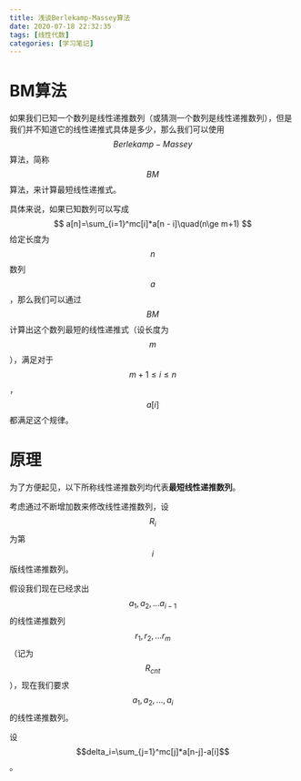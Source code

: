 ```yaml
---
title: 浅谈Berlekamp-Massey算法
date: 2020-07-18 22:32:35
tags: [线性代数]
categories: [学习笔记]
---
```


# BM算法

如果我们已知一个数列是线性递推数列（或猜测一个数列是线性递推数列），但是我们并不知道它的线性递推式具体是多少，那么我们可以使用$$Berlekamp-Massey$$算法，简称$$BM$$算法，来计算最短线性递推式。

具体来说，如果已知数列可以写成
$$
a[n]=\sum_{i=1}^mc[i]*a[n - i]\quad(n\ge m+1)
$$
给定长度为$$n$$数列$$a$$，那么我们可以通过$$BM$$计算出这个数列最短的线性递推式（设长度为$$m$$），满足对于$$m+1\le i\le n$$，$$a[i]$$都满足这个规律。

<!--more-->

# 原理

为了方便起见，以下所称线性递推数列均代表**最短线性递推数列**。

考虑通过不断增加数来修改线性递推数列，设$$R_i$$为第$$i$$版线性递推数列。

假设我们现在已经求出$$a_1,a_2,...a_{i-1}$$的线性递推数列$$r_1,r_2,...r_m$$（记为$$R_{cnt}$$），现在我们要求$$a_1,a_2,...,a_i$$的线性递推数列。

设$$delta_i=\sum_{j=1}^mc[j]*a[n-j]-a[i]$$。